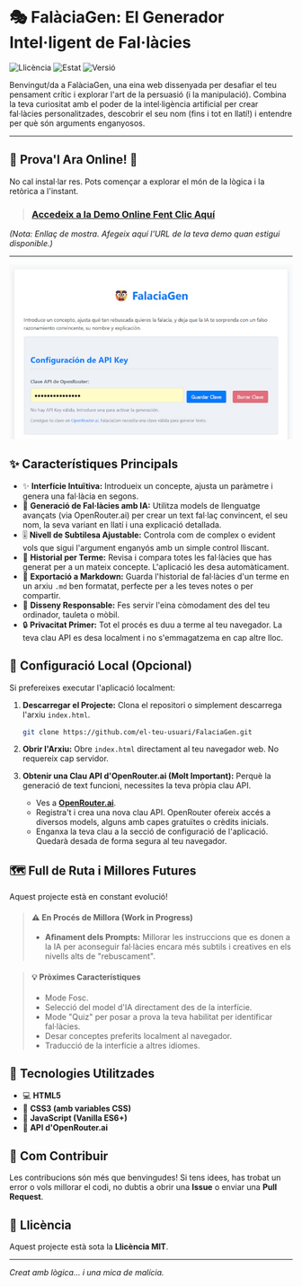 # 🎭 FalàciaGen: El Generador Intel·ligent de Fal·làcies

![Llicència](https://img.shields.io/badge/Llic%C3%A8ncia-MIT-green.svg) ![Estat](https://img.shields.io/badge/Estat-En%20Desenvolupament-blue.svg) ![Versió](https://img.shields.io/badge/Versi%C3%B3-1.0-yellow.svg)

Benvingut/da a FalàciaGen, una eina web dissenyada per desafiar el teu pensament crític i explorar l'art de la persuasió (i la manipulació). Combina la teva curiositat amb el poder de la intel·ligència artificial per crear fal·làcies personalitzades, descobrir el seu nom (fins i tot en llatí!) i entendre per què són arguments enganyosos.

---

## 🚀 Prova'l Ara Online! 🚀

No cal instal·lar res. Pots començar a explorar el món de la lògica i la retòrica a l'instant.

> ### [Accedeix a la Demo Online Fent Clic Aquí](#)

*(Nota: Enllaç de mostra. Afegeix aquí l'URL de la teva demo quan estigui disponible.)*

---

![falacia](/assets/falacia.jpg)

## ✨ Característiques Principals

*   ✨ **Interfície Intuïtiva:** Introdueix un concepte, ajusta un paràmetre i genera una fal·làcia en segons.
*   🧠 **Generació de Fal·làcies amb IA:** Utilitza models de llenguatge avançats (via OpenRouter.ai) per crear un text fal·laç convincent, el seu nom, la seva variant en llatí i una explicació detallada.
*   🎚️ **Nivell de Subtilesa Ajustable:** Controla com de complex o evident vols que sigui l'argument enganyós amb un simple control lliscant.
*   📜 **Historial per Terme:** Revisa i compara totes les fal·làcies que has generat per a un mateix concepte. L'aplicació les desa automàticament.
*   💾 **Exportació a Markdown:** Guarda l'historial de fal·làcies d'un terme en un arxiu `.md` ben formatat, perfecte per a les teves notes o per compartir.
*   📱 **Disseny Responsable:** Fes servir l'eina còmodament des del teu ordinador, tauleta o mòbil.
*   🔒 **Privacitat Primer:** Tot el procés es duu a terme al teu navegador. La teva clau API es desa localment i no s'emmagatzema en cap altre lloc.

## 🔧 Configuració Local (Opcional)

Si prefereixes executar l'aplicació localment:

1.  **Descarregar el Projecte:**
    Clona el repositori o simplement descarrega l'arxiu `index.html`.
    ```bash
    git clone https://github.com/el-teu-usuari/FalaciaGen.git
    ```
2.  **Obrir l'Arxiu:**
    Obre `index.html` directament al teu navegador web. No requereix cap servidor.

3.  **Obtenir una Clau API d'OpenRouter.ai (Molt Important):**
    Perquè la generació de text funcioni, necessites la teva pròpia clau API.
    *   Ves a **[OpenRouter.ai](https://openrouter.ai/keys)**.
    *   Registra't i crea una nova clau API. OpenRouter ofereix accés a diversos models, alguns amb capes gratuïtes o crèdits inicials.
    *   Enganxa la teva clau a la secció de configuració de l'aplicació. Quedarà desada de forma segura al teu navegador.

## 🗺️ Full de Ruta i Millores Futures

Aquest projecte està en constant evolució!

> #### ⚠️ En Procés de Millora (Work in Progress)
> *   **Afinament dels Prompts:** Millorar les instruccions que es donen a la IA per aconseguir fal·làcies encara més subtils i creatives en els nivells alts de "rebuscament".

> #### 💡 Pròximes Característiques
> *   Mode Fosc.
> *   Selecció del model d'IA directament des de la interfície.
> *   Mode "Quiz" per posar a prova la teva habilitat per identificar fal·làcies.
> *   Desar conceptes preferits localment al navegador.
> *   Traducció de la interfície a altres idiomes.

## 🚀 Tecnologies Utilitzades

*   💻 **HTML5**
*   🎨 **CSS3 (amb variables CSS)**
*   🤖 **JavaScript (Vanilla ES6+)**
*   🧠 **API d'OpenRouter.ai**

## 🙌 Com Contribuir

Les contribucions són més que benvingudes! Si tens idees, has trobat un error o vols millorar el codi, no dubtis a obrir una **Issue** o enviar una **Pull Request**.

## 📄 Llicència

Aquest projecte està sota la **Llicència MIT**.

---
_Creat amb lògica... i una mica de malícia._
